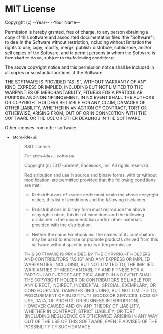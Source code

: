 # MIT License

Copyright (c) --Year-- --Your Name--

Permission is hereby granted, free of charge, to any person obtaining a copy
of this software and associated documentation files (the "Software"), to deal
in the Software without restriction, including without limitation the rights
to use, copy, modify, merge, publish, distribute, sublicense, and/or sell
copies of the Software, and to permit persons to whom the Software is
furnished to do so, subject to the following conditions:

The above copyright notice and this permission notice shall be included in all
copies or substantial portions of the Software.

THE SOFTWARE IS PROVIDED "AS IS", WITHOUT WARRANTY OF ANY KIND, EXPRESS OR
IMPLIED, INCLUDING BUT NOT LIMITED TO THE WARRANTIES OF MERCHANTABILITY,
FITNESS FOR A PARTICULAR PURPOSE AND NONINFRINGEMENT. IN NO EVENT SHALL THE
AUTHORS OR COPYRIGHT HOLDERS BE LIABLE FOR ANY CLAIM, DAMAGES OR OTHER
LIABILITY, WHETHER IN AN ACTION OF CONTRACT, TORT OR OTHERWISE, ARISING FROM,
OUT OF OR IN CONNECTION WITH THE SOFTWARE OR THE USE OR OTHER DEALINGS IN THE
SOFTWARE.

Other licenses from other software:
- [atom-ide-ui](https://github.com/facebookarchive/atom-ide-ui/blob/master/LICENSE):
  > BSD License
  > 
  > For atom-ide-ui software
  > 
  > Copyright (c) 2017-present, Facebook, Inc. All rights reserved.
  > 
  > Redistribution and use in source and binary forms, with or without modification,
  > are permitted provided that the following conditions are met:
  > 
  >  * Redistributions of source code must retain the above copyright notice, this
  >    list of conditions and the following disclaimer.
  > 
  >  * Redistributions in binary form must reproduce the above copyright notice,
  >    this list of conditions and the following disclaimer in the documentation
  >    and/or other materials provided with the distribution.
  > 
  >  * Neither the name Facebook nor the names of its contributors may be used to
  >    endorse or promote products derived from this software without specific
  >    prior written permission.
  > 
  > THIS SOFTWARE IS PROVIDED BY THE COPYRIGHT HOLDERS AND CONTRIBUTORS "AS IS" AND
  > ANY EXPRESS OR IMPLIED WARRANTIES, INCLUDING, BUT NOT LIMITED TO, THE IMPLIED
  > WARRANTIES OF MERCHANTABILITY AND FITNESS FOR A PARTICULAR PURPOSE ARE
  > DISCLAIMED. IN NO EVENT SHALL THE COPYRIGHT HOLDER OR CONTRIBUTORS BE LIABLE FOR
  > ANY DIRECT, INDIRECT, INCIDENTAL, SPECIAL, EXEMPLARY, OR CONSEQUENTIAL DAMAGES
  > (INCLUDING, BUT NOT LIMITED TO, PROCUREMENT OF SUBSTITUTE GOODS OR SERVICES;
  > LOSS OF USE, DATA, OR PROFITS; OR BUSINESS INTERRUPTION) HOWEVER CAUSED AND ON
  > ANY THEORY OF LIABILITY, WHETHER IN CONTRACT, STRICT LIABILITY, OR TORT
  > (INCLUDING NEGLIGENCE OR OTHERWISE) ARISING IN ANY WAY OUT OF THE USE OF THIS
  > SOFTWARE, EVEN IF ADVISED OF THE POSSIBILITY OF SUCH DAMAGE.
